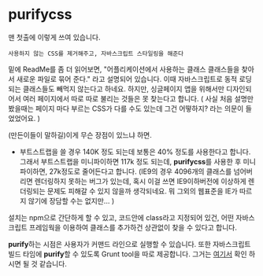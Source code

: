 # purifycss

맨 첫출에 이렇게 쓰여 있습니다. 

`사용하지 않는 CSS를 제거해주고, 자바스크립트 스타일링을 해준다`

밑에 ReadMe를 좀 더 읽어보면, "어플리케이션에서 사용하는 클래스 클래스들을 찾아서 새로운 파일로 묶어 준다." 라고 설명되어 있습니다. 이때 자바스크립트로 동적 로딩되는 클래스들도 빼먹지 않는다고 하네요. 하지만, 싱글페이지 앱을 위해서만 디자인되어서 여러 페이지에서 따로 따로 불리는 것들은 못 찾는다고 합니다. ( 사실 처음 설명만 봤을때는 페이지 마다 부르는 CSS가 다를 수도 있는데 그건 어떻하지? 라는 의문이 들었었어요. ) 

(만든이들이 말하길)이게 무슨 장점이 있느냐 하면.
- 부트스트랩을 쓸 경우 140K 정도 되는데 보통은 40% 정도를 사용한다고 합니다. 그래서 부트스트랩을 미니파이하면 117k 정도 되는데, **purifycss**를 사용한 후 미니파이하면, 27k정도로 줄어든다고 합니다. (IE9의 경우 4096개의 클래스를 넘어버리면 렌더링하지 못하는 버그가 있는데, 혹시 이걸 쓰면 IE9이하버전에 이상하게 렌더링되는 문제도 피해갈 수 있지 않을까 생각되네요. 뭐 그외의 웹표준을 IE가 따르지 않기에 장담할 수는 없지만... )

설치는 npm으로 간단하게 할 수 있고, 코드안에 class라고 지정되어 있건, 어떤 자바스크립트 프레임웍을 이용하여 클래스를 추가하건 상관없이 찾을 수 있다고 합니다. 

**purify**하는 시점은 사용자가 커맨드 라인으로 실행할 수 있습니다. 
또한 자바스크립트 빌드 타임에 **purify**할 수 있도록 Grunt tool을 따로 제공합니다. 그거는 [여기서](https://github.com/purifycss/grunt-purifycss) 확인 하시면 될 것 같습니다. 
